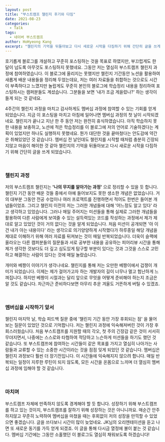 ```yaml
---
layout: post
title: "부스트캠프 챌린지 후기와 다짐"
date: 2021-08-23
categories:
  - Talk
tags:
  - 네이버 부스트캠프
author: HoHyeong Kang
excerpt: "챌린지의 기억을 뒤돌아보고 다시 새로운 시작을 다짐하기 위해 간단히 글을 쓰게 되었습니다."
---
```




호기롭게 블로그를 개설하고 꾸준히 포스팅하는 것을 목표로 하였지만, 부끄럽게도 한 달이 넘도록 아무것도 포스팅하지 못했네요. 그동안 저는 열심히 부스트캠프 챌린지 과정에 참여하였습니다. 이 블로그에 올리지는 못했지만 챌린지 기간동안 노션을 활용하여 새롭게 배운 내용들을 정리해 두었는데요, 저는 여러 자료들을 취합하는 것으로도 시간이 부족하다고 느꼈지만 놀랍게도 꾸준히 본인의 블로그에 학습정리 내용을 정리하여 포스팅하시는 캠퍼분들도 계셨습니다. 그분들을 보면 '내가 조금 게을렀나?' 하는 생각이 들게 되는 것 같네요. 

4주간의 챌린지 과정을 마치고 감사하게도 멤버십 과정에 참여할 수 있는 기회를 얻게 되었습니다. 지금 이 포스팅을 마치고 아침에 일어나면 멤버십 과정의 첫 날이 시작되겠네요. 챌린지가 끝나고 지난 한 주 동안 저는 완전히 휴식하였습니다. 아직 학습하지 못한 내용을 보충하고, 노션에 적은 학습정리를 이 블로그에 저의 언어로 기술하겠다는 계획이 있었지만 하나도 실행하지 못했네요. 뭔가 대단한 것을 끝마쳤다는 안도감에 약간은 취해있었던 것 같습니다. 멤버십 전 날인데도 챌린지를 시작할 때처럼 충분히 긴장되지않고 마음이 해이한 것 같아 챌린지의 기억을 뒤돌아보고 다시 새로운 시작을 다짐하기 위해 간단히 글을 쓰게 되었습니다.

​    

### 챌린지 과정

저의 부스트캠프 챌린지는 **'나의 무지를 알아가는 과정'** 으로 정리할 수 있을 듯 합니다. 챌린지 기간 동안 배운 것들 중에서 아예 들어보지도 못한 생소한 개념은 없었습니다. 거의 대부분 그동안 전공 수업이나 여러 프로잭트를 진행하면서 적어도 한번은 들어본 개념들이었죠. 그리고 챌린지 이전의 저는 그러한 개념들에 대해 '어느정도 알고 있다' 라고 생각하고 있었습니다. 그러나 매일 주어지는 미션들을 통해 실제로 그러한 개념들을 활용하여 다른 사람에게 보여줄 수 있는 설득력있는 코드를 작성하는 과정에서 제가 제대로 알고 있었던 것이 거의 없다는 것을 알게 되었습니다. 처음 미션이 공개되면 '아 이건 내가 아는 내용이다' 라는 생각으로 의기양양하게 시작했다가 하루종일 해당 개념을 제대로 이해하기 위해 여러 자료를 뒤져보는 것이 매일 반복되었습니다. 더욱이 슬랙에 올라오는 다른 캠퍼분들의 질문들과 서로 공부한 내용을 공유하는 피어리뷰 시간을 통해 제가 생각한 것보다도 더 깊고 심도있게 탐구할 부분이 있다는 것과 그것을 스스로 고민하고 해결하는 사람이 있다는 것에 매일 놀랐습니다. 

개미와 베짱이 이야기가 생각나네요. 챌린지를 통해 저는 오만한 베짱이에서 겁쟁이 개미가 되었습니다. 이제는 제가 걸어가고자 하는 개발자의 길이 너무나 멀고 험난하게 느껴집니다. 하지만 베짱이 시절과는 달리 앞으로 무엇을 어떻게 준비해야 하는지 조금은 알 것도 같습니다. 차근차근 준비하다보면 아무리 추운 겨울도 거뜬하게 버틸 수 있겠죠. 

​    

### 멤버십을 시작하기 앞서

챌린지 마지막 날, 학습 피드백 질문 중에 '챌린지 기간 동안 가장 후회되는 점' 을 물어보는 질문이 있었던 것으로 기억합니다. 저는 챌린지 과정에 익숙해져버린 것이 가장 후회스러웠습니다. 처음 부스트캠프를 지원할 때의 각오, 첫 주의 긴장감 같은 것이 서서히 무뎌지면서, 나중에는 스스로와 타협하여 적당하고 느슨하게 미션들을 하기도 했던 것 같습니다. 또 부스트캠프에 참여하는 시간들이 같은 목표를 가지고 열심히 나아가는 사람들과 교류할 수 있는 소중한 시간이라는 것을 점점 잊게 되었던 것 같습니다. 멤버십은 챌린지 과정보다 훨씬 더 장기전입니다. 이 시간들에 익숙해지지 않으려 합니다. 매일 반복되는 일정이 지루한 루틴이 되지 않도록, 모든 시간을 온몸으로 느끼며 더 열심히 멤버십 과정에 임해야 할 것 같습니다.

​    

### 마치며

부스트캠프 자체에 만족하지 않도록 경계해야 할 듯 합니다. 성장하기 위해 부스트캠프를 하고 있는 것이지, 부스트캠프를 잘하기 위해 성장하는 것은 아니니까요. 매순간 안주하지않고 꾸준히 노력하여 멤버십을 마쳤을 때는 후회없이 저의 성장을 만끽할 수 있었으면 좋겠습니다. 글을 쓰다보니 시간이 많이 늦었네요. JK님의 오리엔테이션을 듣고 나면 또 새로운 동기를 가득 얻게 되겠죠. 이 글을 통해 다시금 열정에 불이 붙는 것 같습니다. 멤버십 기간에는 그동안 소홀했던 이 블로그도 열심히 채워보도록 하겠습니다!